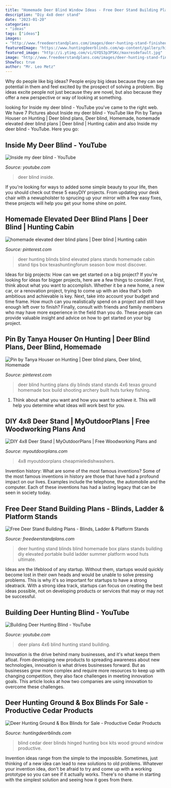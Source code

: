 ```yaml
---
title: "Homemade Deer Blind Window Ideas - Free Deer Stand Building Plans"
description: "Diy 4x8 deer stand"
date: "2023-01-20"
categories:
- "ideas"
tags: ["ideas"]
images:
- "http://www.freedeerstandplans.com/images/deer-hunting-stand-finished3.jpg"
featuredImage: "https://www.huntingdeerblinds.com/wp-content/gallery/hinged/hinged05.jpg"
featured_image: "http://i.ytimg.com/vi/GYQS3p3PSKc/maxresdefault.jpg"
image: "http://www.freedeerstandplans.com/images/deer-hunting-stand-finished3.jpg"
ShowToc: true
author: "Mr. Leo Metz"
---
```



Why do people like big ideas?
People enjoy big ideas because they can see potential in them and feel excited by the prospect of solving a problem. Big ideas excite people not just because they are novel, but also because they offer a new perspective or way of looking at something.

	

		
looking for Inside my deer blind - YouTube you've came to the right web. We have 7 Pictures about Inside my deer blind - YouTube like Pin by Tanya Houser on Hunting | Deer blind plans, Deer blind, Homemade, homemade elevated deer blind plans | Deer blind | Hunting cabin and also Inside my deer blind - YouTube. Here you go:
		
    
## Inside My Deer Blind - YouTube

<img loading=lazy src="https://i.ytimg.com/vi/bKRahqsNAI8/hqdefault.jpg" onerror="this.onerror=null;this.src='https://tse3.mm.bing.net/th?id=OIP.CPniriwUXhYQnnMJnG4wawHaFj&amp;pid=15.1';" alt="Inside my deer blind - YouTube">

_Source: youtube.com_

>deer blind inside. 

	

If you're looking for ways to added some simple beauty to your life, then you should check out these 5 easyDIY projects. From updating your desk chair with a newupholster to sprucing up your mirror with a few easy fixes, these projects will help you get your home shine on point.

    
## Homemade Elevated Deer Blind Plans | Deer Blind | Hunting Cabin

<img loading=lazy src="https://i.pinimg.com/736x/4d/6d/84/4d6d84ca25276449c226bd5d9592e4f2.jpg" onerror="this.onerror=null;this.src='https://tse4.mm.bing.net/th?id=OIP.H0HoC-ESTQA7gUSU9aYmTgAAAA&amp;pid=15.1';" alt="homemade elevated deer blind plans | Deer blind | Hunting cabin">

_Source: pinterest.com_

>deer hunting blinds blind elevated plans stands homemade cabin stand tips box texashuntingforum season bow most discover. 

	

Ideas for big projects: How can we get started on a big project?
If you're looking for ideas for bigger projects, here are a few things to consider. First, think about what you want to accomplish. Whether it be a new home, a new car, or a renovation project, trying to come up with an idea that's both ambitious and achievable is key. Next, take into account your budget and time frame. How much can you realistically spend on a project and still have enough left over to finish? Finally, consult with friends and family members who may have more experience in the field than you do. These people can provide valuable insight and advice on how to get started on your big project.

    
## Pin By Tanya Houser On Hunting | Deer Blind Plans, Deer Blind, Homemade

<img loading=lazy src="https://i.pinimg.com/originals/66/97/01/669701e631abab3a3603336dc351e0fe.jpg" onerror="this.onerror=null;this.src='https://tse1.mm.bing.net/th?id=OIP.knjZ1SNJhZMQoPav6JI6CAHaJ4&amp;pid=15.1';" alt="Pin by Tanya Houser on Hunting | Deer blind plans, Deer blind, Homemade">

_Source: pinterest.com_

>deer blind hunting plans diy blinds stand stands 4x6 texas ground homemade box build shooting archery built huts turkey fishing. 

	

1. Think about what you want and how you want to achieve it. This will help you determine what ideas will work best for you. 

    
## DIY 4x8 Deer Stand | MyOutdoorPlans | Free Woodworking Plans And

<img loading=lazy src="https://myoutdoorplans.com/wp-content/uploads/2015/12/DIY-4x8-Deer-Stand-600x540.jpg" onerror="this.onerror=null;this.src='https://tse4.mm.bing.net/th?id=OIP._3cUxNyFcrJinzCnznDhhgHaGq&amp;pid=15.1';" alt="DIY 4x8 Deer Stand | MyOutdoorPlans | Free Woodworking Plans and">

_Source: myoutdoorplans.com_

>4x8 myoutdoorplans cheapmieledishwashers. 

	

Invention history: What are some of the most famous inventions?
Some of the most famous inventions in history are those that have had a profound impact on our lives. Examples include the telephone, the automobile and the computer. Each of these inventions has had a lasting legacy that can be seen in society today.

    
## Free Deer Stand Building Plans - Blinds, Ladder &amp; Platform Stands

<img loading=lazy src="http://www.freedeerstandplans.com/images/deer-hunting-stand-finished3.jpg" onerror="this.onerror=null;this.src='https://tse4.mm.bing.net/th?id=OIP.43-_t-xytf61XeZAkH13gAHaKm&amp;pid=15.1';" alt="Free Deer Stand Building Plans - Blinds, Ladder &amp; Platform Stands">

_Source: freedeerstandplans.com_

>deer hunting stand blinds blind homemade box plans stands building diy elevated portable build ladder summer platform wood huts ultimate. 

	

Ideas are the lifeblood of any startup. Without them, startups would quickly become lost in their own heads and would be unable to solve pressing problems. This is why it's so important for startups to have a strong ideatrack. With a strong idea track, startups can focus on creating the best ideas possible, not on developing products or services that may or may not be successful.

    
## Building Deer Hunting Blind - YouTube

<img loading=lazy src="http://i.ytimg.com/vi/GYQS3p3PSKc/maxresdefault.jpg" onerror="this.onerror=null;this.src='https://tse1.mm.bing.net/th?id=OIP.lyJUnrCNrSVpMh3sEEhxpQHaEK&amp;pid=15.1';" alt="Building Deer Hunting Blind - YouTube">

_Source: youtube.com_

>deer plans 4x6 blind hunting stand building. 

	

Innovation is the drive behind many businesses, and it's what keeps them afloat. From developing new products to spreading awareness about new technologies, innovation is what drives businesses forward. But as businesses grow more complex and require more resources to keep up with changing competition, they also face challenges in meeting innovation goals. This article looks at how two companies are using innovation to overcome these challenges.

    
## Deer Hunting Ground &amp; Box Blinds For Sale - Productive Cedar Products

<img loading=lazy src="https://www.huntingdeerblinds.com/wp-content/gallery/hinged/hinged05.jpg" onerror="this.onerror=null;this.src='https://tse3.mm.bing.net/th?id=OIP.0ROxNj_bED6y_qf9rgDDdgHaHa&amp;pid=15.1';" alt="Deer Hunting Ground &amp; Box Blinds for Sale - Productive Cedar Products">

_Source: huntingdeerblinds.com_

>blind cedar deer blinds hinged hunting box kits wood ground window productive. 

	

Invention ideas range from the simple to the impossible. Sometimes, just thinking of a new idea can lead to new solutions to old problems. Whatever your invention idea, don't be afraid to try and come up with a working prototype so you can see if it actually works. There's no shame in starting with the simplest solution and seeing how it goes from there.

